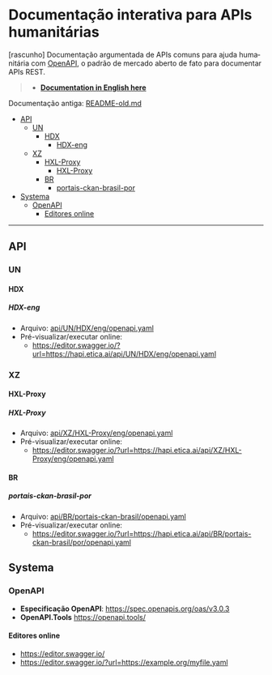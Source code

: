 # Documentação interativa para APIs humanitárias
<div lang="pt">

[rascunho] Documentação argumentada de APIs comuns para ajuda humanitária com
[OpenAPI](https://www.openapis.org/), o padrão de mercado aberto de fato para
documentar APIs REST.

> - **[Documentation in English here](eng.md)**

Documentação antiga: [README-old.md](README-old.md)

<!-- TOC depthFrom:2 -->

- [API](#api)
    - [UN](#un)
        - [HDX](#hdx)
            - [HDX-eng](#hdx-eng)
    - [XZ](#xz)
        - [HXL-Proxy](#hxl-proxy)
            - [HXL-Proxy](#hxl-proxy-1)
        - [BR](#br)
            - [portais-ckan-brasil-por](#portais-ckan-brasil-por)
- [Systema](#systema)
    - [OpenAPI](#openapi)
        - [Editores online](#editores-online)

<!-- /TOC -->

---


## API

### UN

#### HDX

##### HDX-eng
- Arquivo: [api/UN/HDX/eng/openapi.yaml](api/UN/HDX/eng/openapi.yaml)
- Pré-visualizar/executar online:
  - <https://editor.swagger.io/?url=https://hapi.etica.ai/api/UN/HDX/eng/openapi.yaml>

### XZ

#### HXL-Proxy

##### HXL-Proxy
- Arquivo: [api/XZ/HXL-Proxy/eng/openapi.yaml](api/XZ/HXL-Proxy/eng/openapi.yaml)
- Pré-visualizar/executar online:
  - <https://editor.swagger.io/?url=https://hapi.etica.ai/api/XZ/HXL-Proxy/eng/openapi.yaml>

#### BR

##### portais-ckan-brasil-por

- Arquivo: [api/BR/portais-ckan-brasil/openapi.yaml](api/BR/portais-ckan-brasil/por/openapi.yaml)
- Pré-visualizar/executar online:
  - <https://editor.swagger.io/?url=https://hapi.etica.ai/api/BR/portais-ckan-brasil/por/openapi.yaml>

## Systema

### OpenAPI
- **Especificação OpenAPI**: <https://spec.openapis.org/oas/v3.0.3>
- **OpenAPI.Tools** <https://openapi.tools/>

#### Editores online
- <https://editor.swagger.io/>
- <https://editor.swagger.io/?url=https://example.org/myfile.yaml>

</div>